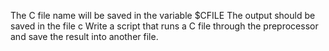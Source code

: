 The C file name will be saved in the variable $CFILE
The output should be saved in the file c
Write a script that runs a C file through the preprocessor and save the result into another file.
